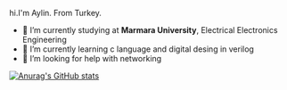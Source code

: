 hi.I'm Aylin. From Turkey.
- 🔭 I’m currently studying at **Marmara University**, Electrical Electronics Engineering
- 🌱 I’m currently learning c language and digital desing in verilog
- 🤔 I’m looking for help with networking




[![Anurag's GitHub stats](https://github-readme-stats.vercel.app/api?username=aylinxd)](https://github.com/anuraghazra/github-readme-stats)

